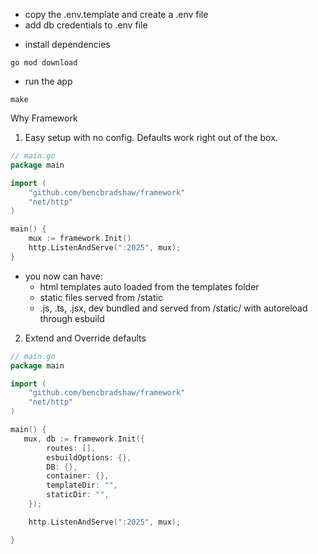 - copy the .env.template and create a .env file
- add db credentials to .env file

* install dependencies

```shell
go mod download
```

- run the app

```shell
make
```

Why Framework

1. Easy setup with no config. Defaults work right out of the box.

```go
// main.go
package main

import (
    "github.com/bencbradshaw/framework"
    "net/http"
)

main() {
    mux := framework.Init()
	http.ListenAndServe(":2025", mux);
}
```

- you now can have:
  - html templates auto loaded from the templates folder
  - static files served from /static
  - .js, .ts, .jsx, dev bundled and served from /static/ with autoreload through esbuild

2. Extend and Override defaults

```go
// main.go
package main

import (
    "github.com/bencbradshaw/framework"
    "net/http"
)

main() {
   mux, db := framework.Init({
        routes: [],
        esbuildOptions: {},
        DB: {},
        container: {},
        templateDir: "",
        staticDir: "",
    });

    http.ListenAndServe(":2025", mux);

}
```
